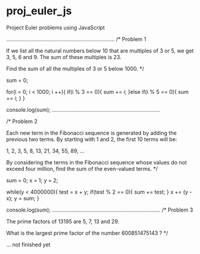 # proj_euler_js
Project Euler problems using JavaScript

........................................................................
/* 
Problem 1

If we list all the natural numbers below 10 that 
are multiples of 3 or 5, we get 3, 5, 6 and 9. The 
sum of these multiples is 23.

Find the sum of all the multiples of 3 or 5 below 1000. 
*/

sum = 0;

for(i = 0; i < 1000; i ++){
    if(i % 3 == 0){
        sum += i;
    }else if(i % 5 == 0){
        sum += i;
    }
}

console.log(sum);
........................................................................

/* 
Problem 2

Each new term in the Fibonacci sequence is generated 
by adding the previous two terms. By starting with 1 
and 2, the first 10 terms will be:

1, 2, 3, 5, 8, 13, 21, 34, 55, 89, ...

By considering the terms in the Fibonacci sequence whose 
values do not exceed four million, find the sum of the 
even-valued terms.
*/

sum = 0;
x = 1;
y = 2;

while(y < 4000000){
    test = x + y;
    if(test % 2 == 0){
        sum += test;
    }
    x += (y - x);
    y = sum;
}

console.log(sum);
........................................................................
/*
Problem 3

The prime factors of 13195 are 5, 7, 13 and 29.

What is the largest prime factor of 
the number 600851475143 ?
*/

... not finished yet